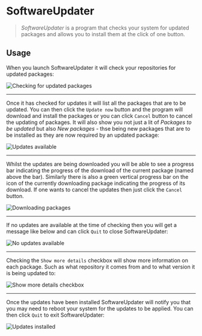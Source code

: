 SoftwareUpdater
===============

>_SoftwareUpdater_ is a program that checks your system for updated packages and allows you to install them at the click of one button.

## Usage

When you launch SoftwareUpdater it will check your repositories for updated packages:

![Checking for updated packages](https://upload.wikimedia.org/wikipedia/commons/8/86/Haiku_OS%27s_SoftwareUpdater_checking_for_updates.png)

---

Once it has checked for updates it will list all the packages that are to be updated. You can then click the `Update now` button and the program will download and install the packages or you can click `Cancel` button to cancel the updating of packages. It will also show you not just a lit of _Packages to be updated_ but also _New packages_ - thse being new packages that are to be installed as they are now required by an updated package:

![Updates available](https://upload.wikimedia.org/wikipedia/commons/b/b8/Haiku_OS%27s_SoftwareUpdater_showing_a_list_of_available_updates_to_install.png)

---

Whilst the updates are being downloaded you will be able to see a progress bar indicating the progress of the download of the current package (named above the bar). Similarly there is also a green vertical progress bar on the icon of the currently downloading package indicating the progress of its download. If one wants to cancel the updates then just click the `Cancel` button.

![Downloading packages](https://upload.wikimedia.org/wikipedia/commons/d/d9/Haiku_OS%27s_SoftwareUpdater_installing_updates.png)

---

If no updates are available at the time of checking then you will get a message like below and can click `Quit` to close SoftwareUpdater:

![No updates available](https://upload.wikimedia.org/wikipedia/commons/e/e9/Haiku_OS%27s_SoftwareUpdater_after_checking_for_updates_and_no_updates_are_available.png)

---

Checking the `Show more details` checkbox will show more information on each package. Such as what repository it comes from and to what version it is being updated to:

![Show more details checkbox](https://upload.wikimedia.org/wikipedia/commons/1/1c/Haiku_OS%27s_SoftwareUpdater%27s_%22Show_more_details%22_checkbox.png)

---

Once the updates have been installed SoftwareUpdater will notify you that you may need to reboot your system for the updates to be applied. You can then click `Quit` to exit SoftwareUpdater:

![Updates installed](https://upload.wikimedia.org/wikipedia/commons/9/97/Haiku_OS%27s_SoftwareUpdater_finished_checking_for_updates.png)
